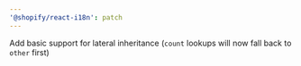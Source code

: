 ```yaml
---
'@shopify/react-i18n': patch
---
```


Add basic support for lateral inheritance (`count` lookups will now fall back to `other` first)
